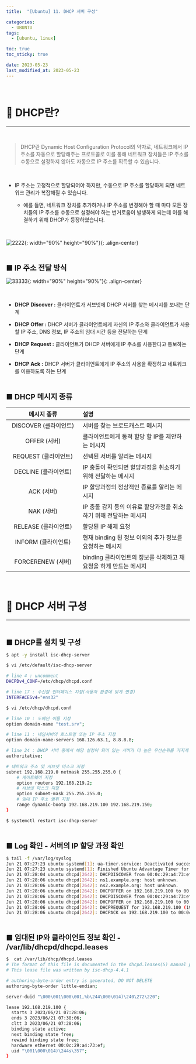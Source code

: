 ```yaml
---
title:  "[Ubuntu] 11. DHCP 서버 구성" 

categories:
  - UBUNTU
tags:
  - [ubuntu, linux]

toc: true
toc_sticky: true

date: 2023-05-23
last_modified_at: 2023-05-23
---
```

<br>

# 🔔 DHCP란?
---

<style>
table {
    font-size: 12pt;
}
table th:first-of-type {
    width: 5%;
}
table th:nth-of-type(2) {
    width: 15%;
}
table th:nth-of-type(3) {
    width: 50%;
}
table th:nth-of-type(4) {
    width: 30%;
}
big {
    font-size: 15pt;
}
</style>

<br>

> DHCP란 Dynamic Host Configuration Protocol의 약자로, 네트워크에서 IP 주소를 자동으로 할당해주는 프로토콜로 이를 통해 네트워크 장치들은 IP 주소를 수동으로 설정하지 않아도 자동으로 IP 주소를 획득할 수 있습니다.

<br>

+ IP 주소는 고정적으로 할당되어야 하지만, 수동으로 IP 주소를 할당하게 되면 네트워크 관리가 복잡해질 수 있습니다.


  + 예를 들면, 네트워크 장치를 추가하거나 IP 주소를 변경해야 할 때 마다 모든 장치들의 IP 주소를 수동으로 설정해야 하는 번거로움이 발생하게 되는데 이를 해결하기 위해 DHCP가 등장하였습니다.


<br>

![2222](https://user-images.githubusercontent.com/42735894/233041663-313c3e04-d616-463e-b0aa-bcc352a649e8.png){: width="90%" height="90%"}{: .align-center}

<br>

<big> **■ IP 주소 전달 방식** </big>

![33333](https://user-images.githubusercontent.com/42735894/233041678-db30fcd5-2684-40b0-9ef9-dfdc2cec84bb.png){: width="90%" height="90%"}{: .align-center}

<br>


+ **DHCP Discover :** 클라이언트가 서브넷에 DHCP 서버를 찾는 메시지를 보내는 단계


+ **DHCP Offer :**  DHCP 서버가 클라이언트에게 자신의 IP 주소와 클라이언트가 사용할 IP 주소, DNS 정보, IP 주소의 임대 시간 등을 전달하는 단계


+ **DHCP Request :** 클라이언트가 DHCP 서버에게 IP 주소를 사용한다고 통보하는 단계


+ **DHCP Ack :** DHCP 서버가 클라이언트에게 IP 주소의 사용을 확정하고 네트워크를 이용하도록 하는 단계


<br>

<big> **■ DHCP 메시지 종류** </big>

| 메시지 종류 | 설명 |
|:----------:|:----|
| DISCOVER (클라이언트) | 서버를 찾는 브로드캐스트 메시지 |
| OFFER (서버) | 클라이언트에게 동적 할당 할 IP를 제안하는 메시지 |
| REQUEST (클라이언트) | 선택된 서버를 알리는 메시지 |
| DECLINE (클라이언트) | IP 충돌이 확인되면 할당과정을 취소하기 위해 전달하는 메시지 |
| ACK (서버) | IP 할당과정의 정상적인 종료를 알리는 메시지 |
| NAK (서버) | IP 충돌 감지 등의 이유로 할당과정을 취소하기 위해 전달하는 메시지 |
| RELEASE (클라이언트) | 할당된 IP 해제 요청 |
| INFORM (클라이언트) | 현재 binding 된 정보 이외의 추가 정보를 요청하는 메시지 |
| FORCERENEW (서버) | binding 클라이언트의 정보를 삭제하고 재 요청을 하게 만드는 메시지 |

<br>

# 🔔 DHCP 서버 구성
---

<br>

<big> **■ DHCP를 설치 및 구성** </big>

```bash
$ apt -y install isc-dhcp-server
```
 
```bash
$ vi /etc/default/isc-dhcp-server

# line 4 : uncomment
DHCPDv4_CONF=/etc/dhcp/dhcpd.conf

# line 17 : 수신할 인터페이스 지정(사용자 환경에 맞게 변경)
INTERFACESv4="ens32"
```

```bash
$ vi /etc/dhcp/dhcpd.conf

# line 10 : 도메인 이름 지정
option domain-name "test.srv";

# line 11 : 네임서버의 호스트명 또는 IP 주소 지정
option domain-name-servers 168.126.63.1, 8.8.8.8;

# line 24 : DHCP 서버 중에서 해당 설정이 되어 있는 서버가 더 높은 우선순위를 가지게 되는 설정
authoritative;

# 네트워크 주소 및 서브넷 마스크 지정
subnet 192.168.219.0 netmask 255.255.255.0 {
    # 게이트웨이 지정
    option routers 192.168.219.2;
    # 서브넷 마스크 지정
    option subnet-mask 255.255.255.0;
    # 임대 IP 주소 범위 지정
    range dynamic-bootp 192.168.219.100 192.168.219.150;
}
```

```bash
$ systemctl restart isc-dhcp-server
```

<br>

<big> **■ Log 확인 - 서버의 IP 할당 과정 확인** </big>

```bash
$ tail -f /var/log/syslog
Jun 21 07:27:23 ubuntu systemd[1]: ua-timer.service: Deactivated successfully.
Jun 21 07:27:23 ubuntu systemd[1]: Finished Ubuntu Advantage Timer for running repeated jobs.
Jun 21 07:28:04 ubuntu dhcpd[2642]: DHCPDISCOVER from 00:0c:29:a4:73:ef via ens32
Jun 21 07:28:06 ubuntu dhcpd[2642]: ns1.example.org: host unknown.
Jun 21 07:28:06 ubuntu dhcpd[2642]: ns2.example.org: host unknown.
Jun 21 07:28:06 ubuntu dhcpd[2642]: DHCPOFFER on 192.168.219.100 to 00:0c:29:a4:73:ef via ens32
Jun 21 07:28:06 ubuntu dhcpd[2642]: DHCPDISCOVER from 00:0c:29:a4:73:ef via ens32
Jun 21 07:28:06 ubuntu dhcpd[2642]: DHCPOFFER on 192.168.219.100 to 00:0c:29:a4:73:ef via ens32
Jun 21 07:28:06 ubuntu dhcpd[2642]: DHCPREQUEST for 192.168.219.100 (192.168.219.10) from 00:0c:29:a4:73:ef via ens32
Jun 21 07:28:06 ubuntu dhcpd[2642]: DHCPACK on 192.168.219.100 to 00:0c:29:a4:73:ef via ens32
```

<br>

<big> **■ 임대된 IP와 클라이언트 정보 확인 - /var/lib/dhcpd/dhcpd.leases** </big>

```bash
$  cat /var/lib/dhcp/dhcpd.leases
# The format of this file is documented in the dhcpd.leases(5) manual page.
# This lease file was written by isc-dhcp-4.4.1

# authoring-byte-order entry is generated, DO NOT DELETE
authoring-byte-order little-endian;

server-duid "\000\001\000\001,%b\244\000\014)\240\272\220";

lease 192.168.219.100 {
  starts 3 2023/06/21 07:28:06;
  ends 3 2023/06/21 07:38:06;
  cltt 3 2023/06/21 07:28:06;
  binding state active;
  next binding state free;
  rewind binding state free;
  hardware ethernet 00:0c:29:a4:73:ef;
  uid "\001\000\014)\244s\357";
}
```